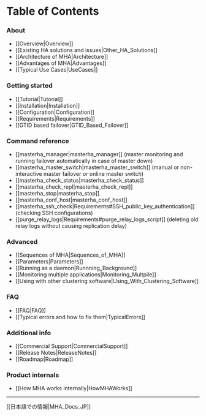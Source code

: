 # Table of Contents

### About
  * [[Overview|Overview]]
  * [[Existing HA solutions and issues|Other_HA_Solutions]]
  * [[Architecture of MHA|Architecture]]
  * [[Advantages of MHA|Advantages]]
  * [[Typical Use Cases|UseCases]]

### Getting started
  * [[Tutorial|Tutorial]]
  * [[Installation|Installation]]
  * [[Configuration|Configuration]]
  * [[Requirements|Requirements]]
  * [[GTID based failover|GTID_Based_Failover]]

### Command reference
  * [[masterha_manager|masterha_manager]] (master monitoring and running failover automatically in case of master down)
  * [[masterha_master_switch|masterha_master_switch]] (manual or non-interactive master failover or online master switch)
  * [[masterha_check_status|masterha_check_status]]
  * [[masterha_check_repl|masterha_check_repl]]
  * [[masterha_stop|masterha_stop]]
  * [[masterha_conf_host|masterha_conf_host]]
  * [[masterha_ssh_check|Requirements#SSH_public_key_authentication]] (checking SSH configurations)
  * [[purge_relay_logs|Requirements#purge_relay_logs_script]] (deleting old relay logs without causing replication delay)

### Advanced
  * [[Sequences of MHA|Sequences_of_MHA]]
  * [[Parameters|Parameters]]
  * [[Running as a daemon|Runnning_Background]]
  * [[Monitoring multiple applications|Monitoring_Multpile]]
  * [[Using with other clustering software|Using_With_Clustering_Software]]

### FAQ
  * [[FAQ|FAQ]]
  * [[Typical errors and how to fix them|TypicalErrors]]

### Additional info
  * [[Commercial Support|CommercialSupport]]
  * [[Release Notes|ReleaseNotes]]
  * [[Roadmap|Roadmap]]

### Product internals
  * [[How MHA works internally|HowMHAWorks]]


***

[[日本語での情報|MHA_Docs_JP]]